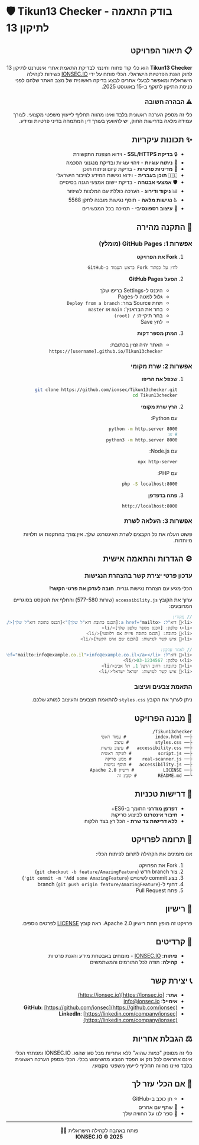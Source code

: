 # 🛡️ Tikun13 Checker - בודק התאמה לתיקון 13

<div dir="rtl">

## 📋 תיאור הפרויקט

**Tikun13 Checker** הוא כלי קוד פתוח וחינמי לבדיקת התאמת אתרי אינטרנט לתיקון 13 לחוק הגנת הפרטיות הישראלי. הכלי פותח על ידי [IONSEC.IO](https://ionsec.io) כשירות לקהילה הישראלית ומאפשר לבעלי אתרים לבצע בדיקה ראשונית של מצב האתר שלהם לפני כניסת התיקון לתוקף ב-15 באוגוסט 2025.

### ⚠️ הבהרה חשובה
כלי זה מספק הערכה ראשונית בלבד ואינו מהווה תחליף לייעוץ משפטי מקצועי. לצורך עמידה מלאה בדרישות החוק, יש להיוועץ בעורך דין המתמחה בדיני פרטיות ומידע.

## ✨ תכונות עיקריות

- 🔒 **בדיקת SSL/HTTPS** - וידוא הצפנת התקשורת
- 🍪 **ניתוח עוגיות** - זיהוי עוגיות ובדיקת מנגנוני הסכמה
- 📄 **מדיניות פרטיות** - בדיקת קיום וניתוח תוכן
- 🇮🇱 **תוכן בעברית** - וידוא נגישות המידע לציבור הישראלי
- 🛡️ **אמצעי אבטחה** - בדיקת יישום אמצעי הגנה בסיסיים
- 📊 **ניקוד ודירוג** - הערכה כוללת עם המלצות לשיפור
- ♿ **נגישות מלאה** - תוסף נגישות מובנה לתקן 5568
- 📱 **עיצוב רספונסיבי** - תמיכה בכל המכשירים

## 🚀 התקנה מהירה

### אפשרות 1: GitHub Pages (מומלץ)

1. **Fork את הפרויקט**
   ```
   לחץ על כפתור Fork בראש העמוד ב-GitHub
   ```

2. **הפעל GitHub Pages**
   - היכנס ל-Settings בריפו שלך
   - גלול למטה ל-Pages
   - תחת Source בחר: `Deploy from a branch`
   - בחר את הבראנץ': `main` או `master`
   - בחר תיקייה: `/ (root)`
   - לחץ Save

3. **המתן מספר דקות**
   - האתר יהיה זמין בכתובת: `https://[username].github.io/Tikun13checker`

### אפשרות 2: שרת מקומי

1. **שכפל את הריפו**
   ```bash
   git clone https://github.com/ionsec/Tikun13checker.git
   cd Tikun13checker
   ```

2. **הרץ שרת מקומי**
   
   עם Python:
   ```bash
   python -m http.server 8000
   # או
   python3 -m http.server 8000
   ```
   
   עם Node.js:
   ```bash
   npx http-server
   ```
   
   עם PHP:
   ```bash
   php -S localhost:8000
   ```

3. **פתח בדפדפן**
   ```
   http://localhost:8000
   ```

### אפשרות 3: העלאה לשרת

פשוט העלה את כל הקבצים לשרת האינטרנט שלך. אין צורך בהתקנות או תלויות מיוחדות.

## ⚙️ הגדרות והתאמה אישית

### עדכון פרטי יצירת קשר בהצהרת הנגישות

הכלי מגיע עם הצהרת נגישות גנרית. **חובה לעדכן את פרטי הקשר!**

ערוך את הקובץ `accessibility.js` (שורות 577-580) והחלף את הטקסט בסוגריים המרובעים:

```javascript
// מקורי:
<li>📧 דוא"ל: <a href="mailto:[הכנס כתובת דוא"ל שלך]">[הכנס כתובת דוא"ל שלך]</a></li>
<li>📞 טלפון: [הכנס מספר טלפון שלך]</li>
<li>📍 כתובת: [הכנס כתובת פיזית אם רלוונטי]</li>
<li>👤 איש קשר לנגישות: [הכנס שם איש הקשר]</li>

// לאחר עדכון:
<li>📧 דוא"ל: <a href="mailto:info@example.co.il">info@example.co.il</a></li>
<li>📞 טלפון: 03-1234567</li>
<li>📍 כתובת: רחוב הרצל 1, תל אביב</li>
<li>👤 איש קשר לנגישות: ישראל ישראלי</li>
```

### התאמת צבעים ועיצוב

ניתן לערוך את הקובץ `styles.css` להתאמת הצבעים והעיצוב למותג שלכם.

## 📂 מבנה הפרויקט

```
Tikun13checker/
├── index.html           # עמוד ראשי
├── styles.css          # עיצוב
├── accessibility.css   # עיצוב נגישות
├── script.js          # לוגיקה ראשית
├── real-scanner.js    # מנוע סריקה
├── accessibility.js   # תוסף נגישות
├── LICENSE           # רישיון Apache 2.0
└── README.md        # קובץ זה
```

## 🔧 דרישות טכניות

- **דפדפן מודרני** התומך ב-ES6+
- **חיבור אינטרנט** לביצוע סריקות
- **ללא דרישות צד שרת** - הכל רץ בצד הלקוח

## 🤝 תרומה לפרויקט

אנו מזמינים את הקהילה לתרום לפיתוח הכלי:

1. Fork את הפרויקט
2. צור branch חדש (`git checkout -b feature/AmazingFeature`)
3. בצע commit לשינויים (`git commit -m 'Add some AmazingFeature'`)
4. דחוף ל-branch (`git push origin feature/AmazingFeature`)
5. פתח Pull Request

## 📜 רישיון

פרויקט זה מופץ תחת רישיון Apache 2.0. ראה קובץ [LICENSE](LICENSE) לפרטים נוספים.

## 🙏 קרדיטים

- **פיתוח**: [IONSEC.IO](https://ionsec.io) - מומחים באבטחת מידע והגנת פרטיות
- **קהילה**: תודה לכל התורמים והמשתמשים

## 📞 יצירת קשר

- **אתר**: [https://ionsec.io](https://ionsec.io)
- **אימייל**: info@ionsec.io
- **GitHub**: [https://github.com/ionsec](https://github.com/ionsec)
- **LinkedIn**: [https://linkedin.com/company/ionsec](https://linkedin.com/company/ionsec)

## ⚖️ הגבלת אחריות

כלי זה מסופק "כמות שהוא" ללא אחריות מכל סוג שהוא. IONSEC.IO ומפתחי הכלי אינם אחראים לכל נזק או הפסד הנובע מהשימוש בכלי. הכלי מספק הערכה ראשונית בלבד ואינו מהווה תחליף לייעוץ משפטי מקצועי.

## 🌟 אם הכלי עזר לך

- ⭐ תן כוכב ב-GitHub
- 🔗 שתף עם אחרים
- 💬 ספר לנו על החוויה שלך

---

<div align="center">
פותח באהבה לקהילה הישראלית 💙🤍
<br>
<strong>IONSEC.IO © 2025</strong>
</div>

</div>